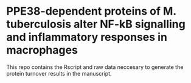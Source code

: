 # PPE38-dependent proteins of M. tuberculosis alter NF-kB signalling and inflammatory responses in macrophages

This repo contains the Rscript and raw data neccesary to generate the protein turnover results in the manuscript. 
